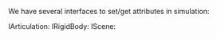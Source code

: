 We have several interfaces to set/get attributes in simulation:

IArticulation:
IRigidBody:
IScene:
